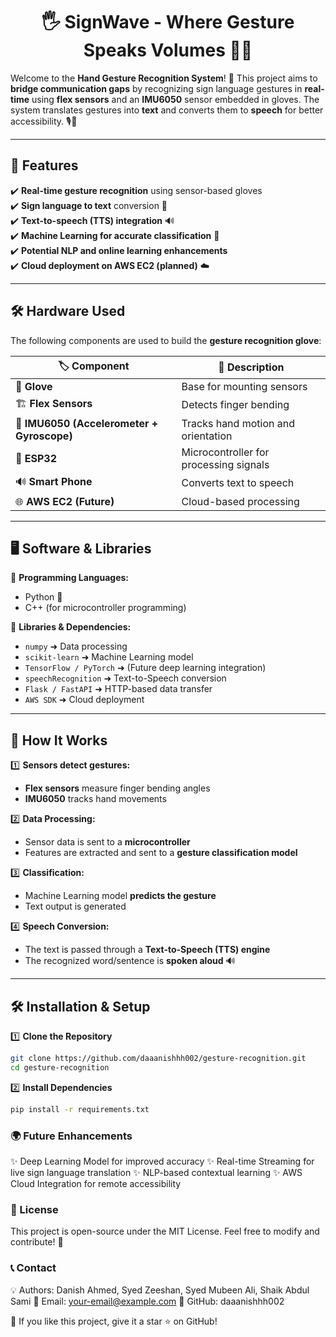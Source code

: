 <h1 align="center">
  🖐️ SignWave - Where Gesture Speaks Volumes 🤖🎤
</h1>

Welcome to the **Hand Gesture Recognition System**! 🚀 This project aims to **bridge communication gaps** by recognizing sign language gestures in **real-time** using **flex sensors** and an **IMU6050** sensor embedded in gloves. The system translates gestures into **text** and converts them to **speech** for better accessibility. 🎙️💬

---

## 📌 Features  
✔️ **Real-time gesture recognition** using sensor-based gloves  
✔️ **Sign language to text** conversion 📝  
✔️ **Text-to-speech (TTS) integration** 🔊  
✔️ **Machine Learning for accurate classification** 🤖  
✔️ **Potential NLP and online learning enhancements**  
✔️ **Cloud deployment on AWS EC2 (planned)** ☁️  

---

## 🛠️ Hardware Used  

The following components are used to build the **gesture recognition glove**:  

| 🏷️ Component  | 🔧 Description |
|--------------|-------------|
| 🧤 **Glove**  | Base for mounting sensors |
| 🏗️ **Flex Sensors** | Detects finger bending |
| 🎯 **IMU6050 (Accelerometer + Gyroscope)** | Tracks hand motion and orientation |
| 🔌 **ESP32** | Microcontroller for processing signals |
| 🔊 **Smart Phone** | Converts text to speech |
| 🌐 **AWS EC2 (Future)** | Cloud-based processing |

---

## 🖥️ Software & Libraries  

📌 **Programming Languages:**  
- Python 🐍  
- C++ (for microcontroller programming)  

📌 **Libraries & Dependencies:**  
- `numpy` ➜ Data processing  
- `scikit-learn` ➜ Machine Learning model  
- `TensorFlow / PyTorch` ➜ (Future deep learning integration)  
- `speechRecognition` ➜ Text-to-Speech conversion  
- `Flask / FastAPI` ➜ HTTP-based data transfer  
- `AWS SDK` ➜ Cloud deployment  

---

## 🚀 How It Works  

1️⃣ **Sensors detect gestures:**  
   - **Flex sensors** measure finger bending angles  
   - **IMU6050** tracks hand movements  

2️⃣ **Data Processing:**  
   - Sensor data is sent to a **microcontroller**  
   - Features are extracted and sent to a **gesture classification model**  

3️⃣ **Classification:**  
   - Machine Learning model **predicts the gesture**  
   - Text output is generated  

4️⃣ **Speech Conversion:**  
   - The text is passed through a **Text-to-Speech (TTS) engine**  
   - The recognized word/sentence is **spoken aloud** 🔊  

---

## 🛠️ Installation & Setup  

1️⃣ **Clone the Repository**  
```bash
git clone https://github.com/daaanishhh002/gesture-recognition.git
cd gesture-recognition
```

2️⃣ **Install Dependencies**
```bash
pip install -r requirements.txt
```

### 🌍 Future Enhancements
✨ Deep Learning Model for improved accuracy
✨ Real-time Streaming for live sign language translation
✨ NLP-based contextual learning
✨ AWS Cloud Integration for remote accessibility

### 📜 License
This project is open-source under the MIT License. Feel free to modify and contribute! 🎉

### 📞 Contact
💡 Authors: Danish Ahmed, Syed Zeeshan, Syed Mubeen Ali, Shaik Abdul Sami
📧 Email: your-email@example.com
🐙 GitHub: daaanishhh002

<text align="center">
  🌟 If you like this project, give it a star ⭐ on GitHub!
</text>
